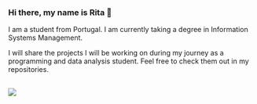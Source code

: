 ### Hi there, my name is Rita 👋

I am a student from Portugal. I am currently taking a degree in Information Systems Management.

I will share the projects I will be working on during my journey as a programming and data analysis student. Feel free to check them out in my repositories.
##
<a href="https://www.linkedin.com/in/ritagrodrigues/" target="_blank"><img src="https://img.shields.io/badge/LinkedIn-0077B5?style=for-the-badge&logo=linkedin&logoColor=white"></a>

<!--
<img height="30" width="30" src="https://github.com/ritarodrigues08/ritarodrigues08/assets/116383011/a4d22ce9-14c8-4293-81f5-5a6f4525f045">
-->
